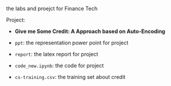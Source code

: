the labs and proejct for Finance Tech

Project:

- **Give me Some Credit: A Approach based on Auto-Encoding**

- `ppt`: the representation power point for project
- `report`: the latex report for project
- `code_new.ipynb`: the code for project
- `cs-training.csv`: the training set about credit